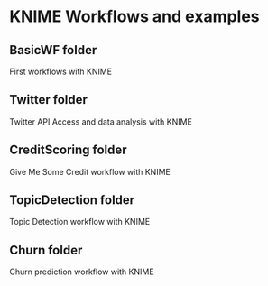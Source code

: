 # KNIME Workflows and examples

## BasicWF folder
First workflows with KNIME

## Twitter folder
Twitter API Access and data analysis with KNIME

## CreditScoring folder
Give Me Some Credit workflow with KNIME

## TopicDetection folder
Topic Detection workflow with KNIME

## Churn folder
Churn prediction workflow with KNIME


